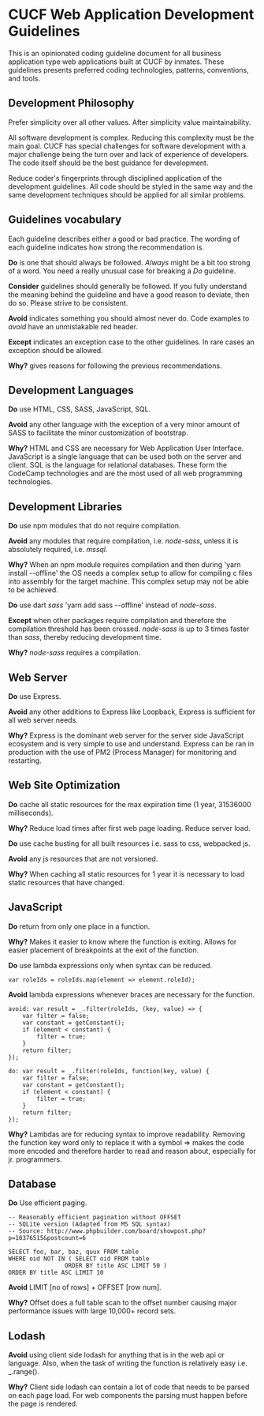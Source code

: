 # CUCF Web Application Development Guidelines

This is an opinionated coding guideline document for all business application type web applications built at CUCF by inmates.
These guidelines presents preferred coding technologies, patterns, conventions, and tools.



## Development Philosophy

Prefer simplicity over all other values. After simplicity value maintainability.

All software development is complex. Reducing this complexity must be the main goal. CUCF has special challenges for software development with a major challenge being the turn over and lack of experience of developers. The code itself should be the best guidance for development.

Reduce coder's fingerprints through disciplined application of the development guidelines. All code should be styled in the same way and the same development techniques should be applied for all similar problems.



## Guidelines vocabulary

Each guideline describes either a good or bad practice.
The wording of each guideline indicates how strong the recommendation is.

**Do** is one that should always be followed.
_Always_ might be a bit too strong of a word.
You need a really unusual case for breaking a *Do* guideline.

**Consider** guidelines should generally be followed.
If you fully understand the meaning behind the guideline and have a good reason to deviate, then do so. Please strive to be consistent.

**Avoid** indicates something you should almost never do. Code examples to *avoid* have an unmistakable red header.

**Except** indicates an exception case to the other guidelines.
In rare cases an exception should be allowed.

**Why?** gives reasons for following the previous recommendations.



## Development Languages

**Do** use HTML, CSS, SASS, JavaScript, SQL.

**Avoid** any other language with the exception of a very minor amount of SASS to facilitate the minor customization of bootstrap.

**Why?** HTML and CSS are necessary for Web Application User Interface. JavaScript is a single language that can be used both on the server and client. SQL is the language for relational databases. These form the CodeCamp technologies and are the most used of all web programming technologies.



## Development Libraries

**Do** use npm modules that do not require compilation.

**Avoid** any modules that require compilation, i.e. *node-sass*, unless it is absolutely required, i.e. *mssql*.

**Why?** When an npm module requires compilation and then during 'yarn install --offline' the OS needs a complex setup to allow for compiling c files into assembly for the target machine. This complex setup may not be able to be achieved.


**Do** use dart *sass* 'yarn add sass --offline' instead of *node-sass*.

**Except** when other packages require compilation and therefore the compilation threshold has been crossed. *node-sass* is up to 3 times faster than *sass*, thereby reducing development time.

**Why?** *node-sass* requires a compilation.



## Web Server

**Do** use Express.

**Avoid** any other additions to Express like Loopback, Express is sufficient for all web server needs.

**Why?** Express is the dominant web server for the server side JavaScript ecosystem and is very simple to use and understand. Express can be ran in production with the use of PM2 (Process Manager) for monitoring and restarting.



## Web Site Optimization

**Do** cache all static resources for the max expiration time (1 year, 31536000 milliseconds).

**Why?** Reduce load times after first web page loading. Reduce server load.


**Do** use cache busting for all built resources i.e. sass to css, webpacked js.

**Avoid** any js resources that are not versioned.

**Why?** When caching all static resources for 1 year it is necessary to load static resources that have changed.



## JavaScript

**Do** return from only one place in a function.

**Why?** Makes it easier to know where the function is exiting. Allows for easier placement of breakpoints at the exit of the function.


**Do** use lambda expressions only when syntax can be reduced.

    var roleIds = roleIds.map(element => element.roleId);
            
**Avoid** lambda expressions whenever braces are necessary for the function.

    avoid: var result = _.filter(roleIds, (key, value) => {
        var filter = false;
        var constant = getConstant();
        if (element < constant) {
            filter = true;
        }
        return filter;
    });

    do: var result = _.filter(roleIds, function(key, value) {
        var filter = false;
        var constant = getConstant();
        if (element < constant) {
            filter = true;
        }
        return filter;
    });

**Why?** Lambdas are for reducing syntax to improve readability. Removing the function key word only to replace it with a symbol => makes the code more encoded and therefore harder to read and reason about, especially for jr. programmers.


## Database

**Do** Use efficient paging.

    -- Reasonably efficient pagination without OFFSET
    -- SQLite version (Adapted from MS SQL syntax)
    -- Source: http://www.phpbuilder.com/board/showpost.php?p=10376515&postcount=6

    SELECT foo, bar, baz, quux FROM table
    WHERE oid NOT IN ( SELECT oid FROM table
                    ORDER BY title ASC LIMIT 50 )
    ORDER BY title ASC LIMIT 10

**Avoid** LIMIT [no of rows] + OFFSET [row num].

**Why?** Offset does a full table scan to the offset number causing major performance issues with large 10,000+ record sets.

## Lodash

**Avoid** using client side lodash for anything that is in the web api or language. Also, when the task of writing the function is relatively easy i.e. _.range().

**Why?** Client side lodash can contain a lot of code that needs to be parsed on each page load. For web components the parsing must happen before the page is rendered.